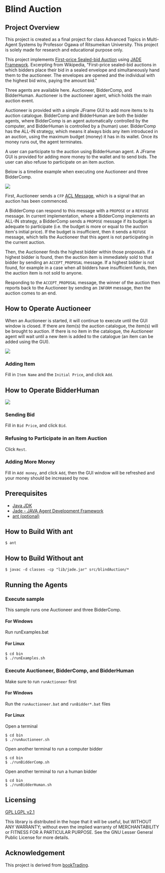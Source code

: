 # Blind Auction

## Project Overview

This project is created as a final project for class Advanced Topics in Multi-Agent Systems by Professor Ogawa of Ritsumeikan University. This project is solely made for research and educational purpose only.

This project implements [First-price Sealed-bid Auction](http://en.wikipedia.org/wiki/Auction_theory) using [JADE Framework](http://jade.tilab.com/). Excerpting from Wikipedia, "First-price sealed-bid auctions in which bidders place their bid in a sealed envelope and simultaneously hand them to the auctioneer. The envelopes are opened and the individual with the highest bid wins, paying the amount bid."

Three agents are available here. Auctioneer, BidderComp, and BidderHuman. Auctioneer is the auctioneer agent, which holds the main auction event. 

Auctioneer is provided with a simple JFrame GUI to add more items to its auction catalogue. BidderComp and BidderHuman are both the bidder agents, where BidderComp is an agent automatically controlled by the computer, and BidderHuman is controlled by a (human) user. BidderComp has the ALL-IN strategy, which means it always bids any item introduced in an auction, using the maximum budget (money) it has in its wallet. Once its money runs out, the agent terminates.

A user can participate to the auction using BidderHuman agent. A JFrame GUI is provided for adding more money to the wallet and to send bids. The user can also refuse to participate on an item auction.

Below is a timeline example when executing one Auctioneer and three BidderComp.

![](https://github.com/ardiyu07/jade-blind-auction/blob/master/blob/timeline.jpg)

First, Auctioneer sends a `CFP` [ACL Message](http://www.fipa.org/specs/fipa00061/SC00061G.html), which is a signal that an auction has been commenced. 

A BidderComp can respond to this message with a `PROPOSE` or a `REFUSE` message. In current implementation, where a BidderComp implements an ALL-IN strategy, a BidderComp sends a `PROPOSE` message if its budget is adequate to participate (i.e. the budget is more or equal to the auction item's initial price). If the budget is insufficient, then it sends a `REFUSE` message, which tells the Auctioneer that this agent is not participating in the current auction.

Then, the Auctioneer finds the highest bidder within those proposals. If a highest bidder is found, then the auction item is immediately sold to that bidder by sending an `ACCEPT_PROPOSAL` message. If a highest bidder is not found, for example in a case when all bidders have insufficient funds, then the auction item is not sold to anyone.

Responding to the `ACCEPT_PROPOSAL` message, the winner of the auction then reports back to the Auctioneer by sending an `INFORM` message, then the auction comes to an end.

## How to Operate Auctioneer

When an Auctioneer is started, it will continue to execute until the GUI window is closed. If there are item(s) the auction catalogue, the item(s) will be brought to auction. If there is no item in the catalogue, the Auctioneer agent will wait until a new item is added to the catalogue (an item can be added using the GUI).

![](https://github.com/ardiyu07/jade-blind-auction/blob/master/blob/auctioneer.png)

### Adding Item

Fill in `Item Name` and the `Initial Price`, and click `Add`.

## How to Operate BidderHuman

![](https://github.com/ardiyu07/jade-blind-auction/blob/master/blob/bidder.png)

### Sending Bid

Fill in `Bid Price`, and click `Bid`.

### Refusing to Participate in an Item Auction

Click `Rest`.

### Adding More Money

Fill in `Add money`, and click `Add`, then the GUI window will be refreshed and your money should be increased by now.

## Prerequisites

- [Java JDK](http://www.oracle.com/technetwork/java/javase/downloads/index.html)
- [Jade - JAVA Agent Development Framework](http://jade.tilab.com/)
- [ant (optional)](http://ant.apache.org/bindownload.cgi)

## How to Build With ant
    
    $ ant

## How to Build Without ant

    $ javac -d classes -cp "lib/jade.jar" src/blindAuction/* 

## Running the Agents

### Execute sample
This sample runs one Auctioneer and three BidderComp.

#### For Windows
Run runExamples.bat   

#### For Linux
    $ cd bin
    $ ./runExamples.sh

### Execute Auctioneer, BidderComp, and BidderHuman
Make sure to run `runActioneer` first

#### For Windows
Run the `runAuctioneer.bat` and `runBidder*.bat` files

#### For Linux

Open a terminal

    $ cd bin
    $ ./runAuctioneer.sh
    
Open another terminal to run a computer bidder

    $ cd bin
    $ ./runBidderComp.sh
    
Open another terminal to run a human bidder

    $ cd bin
    $ ./runBidderHuman.sh

## Licensing

[GPL LGPL v2.1](https://www.gnu.org/licenses/lgpl-2.1.html)

This library is distributed in the hope that it will be useful, but WITHOUT ANY WARRANTY; without even the implied warranty of MERCHANTABILITY or FITNESS FOR A PARTICULAR PURPOSE.  See the GNU Lesser General Public License for more details.

## Acknowledgement

This project is derived from [bookTrading](http://jade.tilab.com/documentation/examples/book-trading/).

